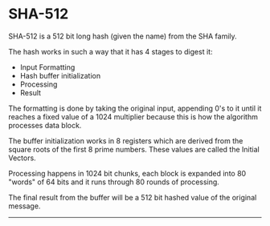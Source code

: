 # SHA-512

SHA-512 is a 512 bit long hash (given the name) from the SHA family.

The hash works in such a way that it has 4 stages to digest it:

* Input Formatting
* Hash buffer initialization
* Processing
* Result



The formatting is done by taking the original input, appending 0's to it until it reaches a fixed value of a 1024 multiplier because this is how the algorithm processes data block.

The buffer initialization works in 8 registers which are derived from the square roots of the first 8 prime numbers. These values are called the Initial Vectors.

Processing happens in 1024 bit chunks, each block is expanded into 80 "words" of 64 bits and it runs through 80 rounds of processing.

The final result from the buffer will be a 512 bit hashed value of the original message.



***
